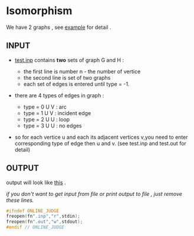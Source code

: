 # Isomorphism

We have 2 graphs , see [example](/example.png) for detail . 

## INPUT 

- [test.inp](/test.inp) contains <b>two</b> sets of graph G and H : 

  * the first line is number n - the number of vertice
  * the second line is set of two graphs
  * each set of edges is entered until type = -1.

- there are 4 types of edges in graph :

    * type = 0 U V : arc
    * type = 1 U V : incident edge
    * type = 2 U U : loop
    * type = 3 U U : no edges
 

- so for each vertice u and each its adjacent vertices v,you need to enter corresponding type of edge then u and v.
(see test.inp and test.out for detail)

## OUTPUT

output will look like [this](/test.out) .

*if you don't want to get input from file or print output to file , just remove these lines.*

```c++
#ifndef ONLINE_JUDGE
freopen(fn".inp","r",stdin);
freopen(fn".out","w",stdout);
#endif // ONLINE_JUDGE
```
